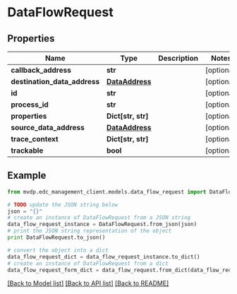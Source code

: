 # DataFlowRequest


## Properties
Name | Type | Description | Notes
------------ | ------------- | ------------- | -------------
**callback_address** | **str** |  | [optional] 
**destination_data_address** | [**DataAddress**](DataAddress.md) |  | [optional] 
**id** | **str** |  | [optional] 
**process_id** | **str** |  | [optional] 
**properties** | **Dict[str, str]** |  | [optional] 
**source_data_address** | [**DataAddress**](DataAddress.md) |  | [optional] 
**trace_context** | **Dict[str, str]** |  | [optional] 
**trackable** | **bool** |  | [optional] 

## Example

```python
from mvdp.edc_management_client.models.data_flow_request import DataFlowRequest

# TODO update the JSON string below
json = "{}"
# create an instance of DataFlowRequest from a JSON string
data_flow_request_instance = DataFlowRequest.from_json(json)
# print the JSON string representation of the object
print DataFlowRequest.to_json()

# convert the object into a dict
data_flow_request_dict = data_flow_request_instance.to_dict()
# create an instance of DataFlowRequest from a dict
data_flow_request_form_dict = data_flow_request.from_dict(data_flow_request_dict)
```
[[Back to Model list]](../README.md#documentation-for-models) [[Back to API list]](../README.md#documentation-for-api-endpoints) [[Back to README]](../README.md)


